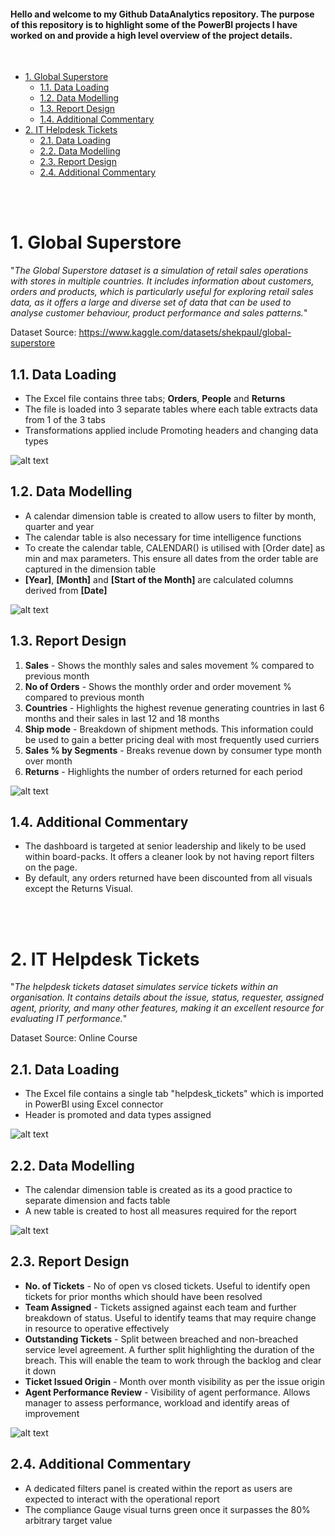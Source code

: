 #### Hello and welcome to my Github DataAnalytics repository. The purpose of this repository is to highlight some of the PowerBI projects I have worked on and provide a high level overview of the project details.

<br />

- [1. Global Superstore](#1-global-superstore)
  - [1.1. Data Loading](#11-data-loading)
  - [1.2. Data Modelling](#12-data-modelling)
  - [1.3. Report Design](#13-report-design)
  - [1.4. Additional Commentary](#14-additional-commentary)
- [2. IT Helpdesk Tickets](#2-it-helpdesk-tickets)
  - [2.1. Data Loading](#21-data-loading)
  - [2.2. Data Modelling](#22-data-modelling)
  - [2.3. Report Design](#23-report-design)
  - [2.4. Additional Commentary](#24-additional-commentary)


<br />
<br />


# 1. Global Superstore
"*The Global Superstore dataset is a simulation of retail sales operations with stores in multiple countries. It includes information about customers, orders and products, which is particularly useful for exploring retail sales data, as it offers a large and diverse set of data that can be used to analyse customer behaviour, product performance and sales patterns.*"

Dataset Source: https://www.kaggle.com/datasets/shekpaul/global-superstore

## 1.1. Data Loading 
-   The Excel file contains three tabs; **Orders**, **People** and **Returns**
-   The file is loaded into 3 separate tables where each table extracts data from 1 of the 3 tabs
-   Transformations applied include Promoting headers and changing data types
  
![alt text](img/Globalstore_DataLoading.png)

## 1.2. Data Modelling
-   A calendar dimension table is created to allow users to filter by month, quarter and year
-   The calendar table is also necessary for time intelligence functions
-   To create the calendar table, CALENDAR() is utilised with [Order date] as min and max parameters. This ensure all dates from the order table are captured in the dimension table
-   **[Year]**, **[Month]** and **[Start of the Month]** are calculated columns derived from **[Date]**

![alt text](img/Globalstore_DataModelling.png)
 
## 1.3. Report Design
1. **Sales**  - Shows the monthly sales and sales movement % compared to previous month
2. **No of Orders** - Shows the monthly order and order movement % compared to previous month
3. **Countries** - Highlights the highest revenue generating countries in last 6 months and their sales in last 12 and 18 months
4. **Ship mode** - Breakdown of shipment methods. This information could be used to gain a better pricing deal with most frequently used curriers
5. **Sales % by Segments** - Breaks revenue down by consumer type month over month
6. **Returns** - Highlights the number of orders returned for each period
   
![alt text](img/Globalstore_ReportDesign.png)

## 1.4. Additional Commentary 
-   The dashboard is targeted at senior leadership and likely to be used within board-packs. It offers a cleaner look by not having report filters on the page.
-   By default, any orders returned have been discounted from all visuals except the Returns Visual.  

<br />
<br />


# 2. IT Helpdesk Tickets
"*The helpdesk tickets dataset simulates service tickets within an organisation. It contains details about the issue, status, requester, assigned agent, priority, and many other features, making it an excellent resource for evaluating IT performance.*"

Dataset Source: Online Course

## 2.1. Data Loading 
-   The Excel file contains a single tab "helpdesk_tickets" which is imported in PowerBI using Excel connector 
-   Header is promoted and data types assigned

![alt text](img/ITHelpDesk_DataLoading.png)


## 2.2. Data Modelling
-   The calendar dimension table is created as its a good practice to separate dimension and facts table
-   A new table is created to host all measures required for the report 

![alt text](img/ITHelpDesk_DataModelling.png)
## 2.3. Report Design

- **No. of Tickets** - No of open vs closed tickets. Useful to identify open tickets for prior months which should have been resolved
- **Team Assigned** - Tickets assigned against each team and further breakdown of status. Useful to identify teams that may require change in resource to operative effectively
- **Outstanding Tickets** - Split between breached and non-breached service level agreement. A further split highlighting the duration of the breach. This will enable the team to work through the backlog and clear it down
- **Ticket Issued Origin** - Month over month visibility as per the issue origin
- **Agent Performance Review** - Visibility of agent performance. Allows manager to assess performance, workload and identify areas of improvement

![alt text](img/ITHelpDesk_ReportDesign.png)

## 2.4. Additional Commentary 
- A dedicated filters panel is created within the report as users are expected to interact with the operational report
- The compliance Gauge visual turns green once it surpasses the 80% arbitrary target value
